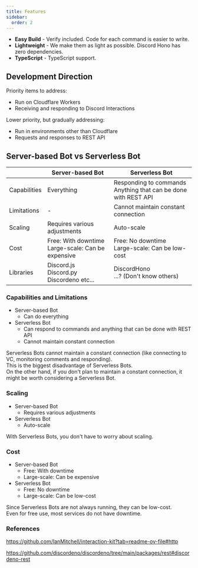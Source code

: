 ```yaml
---
title: Features
sidebar:
  order: 2
---
```


- **Easy Build** - Verify included. Code for each command is easier to write.
- **Lightweight** - We make them as light as possible. Discord Hono has zero dependencies.
- **TypeScript** - TypeScript support.

## Development Direction

Priority items to address:

- Run on Cloudflare Workers
- Receiving and responding to Discord Interactions

Lower priority, but gradually addressing:

- Run in environments other than Cloudflare
- Requests and responses to REST API

## Server-based Bot vs Serverless Bot

||Server-based Bot|Serverless Bot|
|---|---|---|
|Capabilities|Everything|Responding to commands<br>Anything that can be done with REST API|
|Limitations|-|Cannot maintain constant connection|
|Scaling|Requires various adjustments|Auto-scale|
|Cost|Free: With downtime<br>Large-scale: Can be expensive|Free: No downtime<br>Large-scale: Can be low-cost|
|Libraries|Discord.js<br>Discord.py<br>Discordeno etc...|DiscordHono<br>...? (Don't know others)|

### Capabilities and Limitations

- Server-based Bot
  - Can do everything
- Serverless Bot
  - Can respond to commands and anything that can be done with REST API
  - Cannot maintain constant connection

Serverless Bots cannot maintain a constant connection (like connecting to VC, monitoring comments and responding).  
This is the biggest disadvantage of Serverless Bots.  
On the other hand, if you don't plan to maintain a constant connection, it might be worth considering a Serverless Bot.

### Scaling

- Server-based Bot
  - Requires various adjustments
- Serverless Bot
  - Auto-scale

With Serverless Bots, you don't have to worry about scaling.

### Cost

- Server-based Bot
  - Free: With downtime
  - Large-scale: Can be expensive
- Serverless Bot
  - Free: No downtime
  - Large-scale: Can be low-cost

Since Serverless Bots are not always running, they can be low-cost.  
Even for free use, most services do not have downtime.

### References

https://github.com/IanMitchell/interaction-kit?tab=readme-ov-file#http

https://github.com/discordeno/discordeno/tree/main/packages/rest#discordeno-rest
